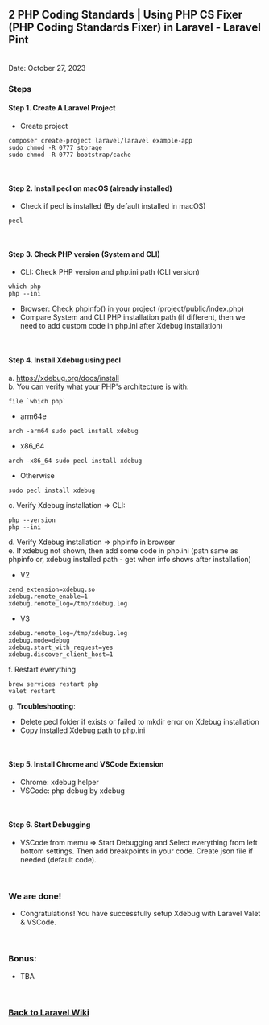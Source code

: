 ## 2 PHP Coding Standards | Using PHP CS Fixer (PHP Coding Standards Fixer) in Laravel - Laravel Pint

<br/>Date: October 27, 2023 <br/>


### Steps
#### Step 1. Create A Laravel Project
- Create project
```
composer create-project laravel/laravel example-app
sudo chmod -R 0777 storage
sudo chmod -R 0777 bootstrap/cache
```

<br>


#### Step 2. Install pecl on macOS (already installed)

- Check if pecl is installed (By default installed in macOS)
```
pecl
```

<br>

#### Step 3. Check PHP version (System and CLI)
- CLI: Check PHP version and php.ini path (CLI version)
```
which php
php --ini
```
- Browser: Check phpinfo() in your project (project/public/index.php)
- Compare System and CLI PHP installation path (if different, then we need to add custom code in php.ini after Xdebug installation)

<br>

#### Step 4. Install Xdebug using pecl
a. https://xdebug.org/docs/install
<br>b. You can verify what your PHP's architecture is with:
```
file `which php`
```
- arm64e
```
arch -arm64 sudo pecl install xdebug
```
- x86_64
```
arch -x86_64 sudo pecl install xdebug
```
- Otherwise
```
sudo pecl install xdebug
```
c. Verify Xdebug installation => CLI:
```
php --version
php --ini
```
d. Verify Xdebug installation => phpinfo in browser
<br>e. If xdebug not shown, then add some code in php.ini (path same as phpinfo or, xdebug installed path - get when info shows after installation)
- V2
```
zend_extension=xdebug.so
xdebug.remote_enable=1
xdebug.remote_log=/tmp/xdebug.log
```
- V3
```
xdebug.remote_log=/tmp/xdebug.log
xdebug.mode=debug
xdebug.start_with_request=yes
xdebug.discover_client_host=1
```
f. Restart everything
```
brew services restart php
valet restart
```
g. <b>Troubleshooting</b>:
- Delete pecl folder if exists or failed to mkdir error on Xdebug installation
- Copy installed Xdebug path to php.ini

<br>

#### Step 5. Install Chrome and VSCode Extension
- Chrome: xdebug helper
- VSCode: php debug by xdebug

<br>

#### Step 6. Start Debugging
- VSCode from memu => Start Debugging and Select everything from left bottom settings. Then add breakpoints in your code. Create json file if needed (default code).
<br>

### We are done!

- Congratulations! You have successfully setup Xdebug with Laravel Valet & VSCode. 

<br>


### Bonus:
- TBA

<br>


### <a href='https://github.com/nhrrob/laravelwiki'>Back to Laravel Wiki</a>